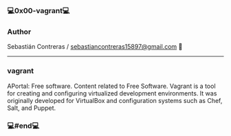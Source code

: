 ### 💻0x00-vagrant💻

### Author

Sebastián Contreras / sebastiancontreras15897@gmail.com 📧

--------------------------------------------------------
### vagrant

APortal: Free software. Content related to Free Software. Vagrant is a tool for creating and configuring virtualized development environments. It was originally developed for VirtualBox and configuration systems such as Chef, Salt, and Puppet.

### 💻#end💻
